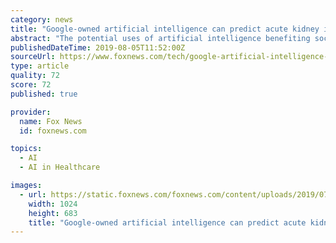 ```yaml
---
category: news
title: "Google-owned artificial intelligence can predict acute kidney injury before doctors"
abstract: "The potential uses of artificial intelligence benefiting society are vast and may ... despite renal replacement therapy, mortality is so high.\" The International Society of Nephrology indicates that there are about 13.3 million annual cases of AKI ..."
publishedDateTime: 2019-08-05T11:52:00Z
sourceUrl: https://www.foxnews.com/tech/google-artificial-intelligence-predict-acute-kidney-injury
type: article
quality: 72
score: 72
published: true

provider:
  name: Fox News
  id: foxnews.com

topics:
  - AI
  - AI in Healthcare

images:
  - url: https://static.foxnews.com/foxnews.com/content/uploads/2019/07/AP19177468765509.jpg
    width: 1024
    height: 683
    title: "Google-owned artificial intelligence can predict acute kidney injury before doctors"
---
```


